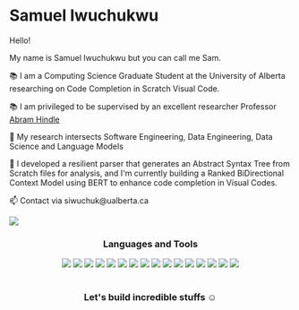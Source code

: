 <h1>Samuel Iwuchukwu</h1>
<p>Hello!</p>
<p>My name is Samuel Iwuchukwu but you can call me Sam.</p>
<p>📚 I am a Computing Science Graduate Student at the University of Alberta researching on Code Completion in Scratch Visual Code.</p>
<p>📚 I am privileged to be supervised by an excellent researcher Professor <a href = "https://softwareprocess.es/homepage/index.html">Abram Hindle</a></p>
<p>👀 My research intersects Software Engineering, Data Engineering, Data Science and Language Models<p>
<p>💞️ I developed a resilient parser that generates an Abstract Syntax Tree from Scratch files for analysis, and I'm currently building a Ranked BiDirectional Context Model using BERT to enhance code completion in Visual Codes.</p>
<p>📫 Contact via siwuchuk@ualberta.ca</p>


<!--[![Hits](https://hits.seeyoufarm.com/api/count/incr/badge.svg?url=https%3A%2F%2Fgithub.com%2FUncleSamTech&count_bg=%2379C83D&title_bg=%23555555&icon=&icon_color=%23E7E7E7&title=hits&edge_flat=false)](https://hits.seeyoufarm.com)-->

<a href="https://hits.seeyoufarm.com"><img src="https://hits.seeyoufarm.com/api/count/incr/badge.svg?url=https%3A%2F%2Fgithub.com%2FUncleSamTech&count_bg=%2379C83D&title_bg=%23555555&icon=&icon_color=%23E7E7E7&title=hits&edge_flat=false"/></a>

<h3 align="center">Languages and Tools</h3>

<div align="center">
	<img src="https://img.shields.io/badge/Python-3776AB?style=flat&logo=Python&logoColor=white" />
	<img src="https://img.shields.io/badge/Java-F7DF1E?style=flat&logo=Java&logoColor=white" />
	<img src="https://img.shields.io/badge/Kotlin-7F52FF?style=flat&logo=Kotlin&logoColor=white"/>
	<img src="https://img.shields.io/badge/HTML5-E34F26?style=flat&logo=HTML5&logoColor=white" />
	<img src="https://img.shields.io/badge/CSS3-1572B6?style=flat&logo=CSS3&logoColor=white" />
	<img src="https://img.shields.io/badge/JavaScript-F7DF1E?style=flat&logo=JavaScript&logoColor=white" />
	<img src="https://img.shields.io/badge/React-61DAFB?style=flat&logo=React&logoColor=white" />
	<img src="https://img.shields.io/badge/AndroidStudio-3DDC84?style=flat&logo=AndroidStudio&logoColor=white" />
  <img src="https://img.shields.io/badge/C%23-239120?style=for-the-badge&logo=c-sharp&logoColor=white"/>
  <img src = "https://img.shields.io/badge/SQL-4479A1?style=for-the-badge&logo=sql&logoColor=white">
  <img src = "https://img.shields.io/badge/SQLite-003B57?style=for-the-badge&logo=sqlite&logoColor=white">
  <img src = "https://img.shields.io/badge/MySQL-4479A1?style=for-the-badge&logo=mysql&logoColor=white">
  <img src = "https://img.shields.io/badge/MongoDB-47A248?style=for-the-badge&logo=mongodb&logoColor=white">
  <img src = "https://img.shields.io/badge/TensorFlow-FF6F00?style=for-the-badge&logo=tensorflow&logoColor=white">
  <img src = "https://img.shields.io/badge/NLTK-003B57?style=for-the-badge&logo=nltk&logoColor=white">
  <img src = "https://img.shields.io/badge/Postman-FF6C37?style=for-the-badge&logo=postman&logoColor=white">
  
</div>
<br>




<h3 align = "center"> Let's build incredible stuffs ☺ </h3>
<div align="center">
	<!--<a href="https://www.buymeacoffee.com/crystal1230"><img src="https://img.buymeacoffee.com/button-api/?text=Support my journey :)&emoji=🌱&slug=crystal1230&button_colour=abd1de&font_colour=000000&font_family=Arial&outline_colour=000000&coffee_colour=FFDD00" /></a>-->
</div>

